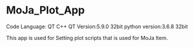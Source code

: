 # MoJa_Plot_App

Code Language: QT C++
QT Version:5.9.0 32bit
python version:3.6.8 32bit 

This app is used for Setting plot scripts that is  used for MoJa Item.
